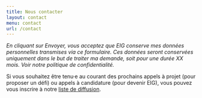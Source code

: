 ```yaml
---
title: Nous contacter
layout: contact
menu: contact
url: /contact
---
```

*En cliquant sur Envoyer, vous acceptez que EIG conserve mes données personnelles transmises via ce formulaire. Ces données seront conservées uniquement dans le but de traiter ma demande, soit pour une durée XX mois. Voir notre politique de confidentialité.*

Si vous souhaitez être tenu·e au courant des prochains appels à projet (pour proposer un défi) ou appels à candidature (pour devenir EIG), vous pouvez vous inscrire à notre [liste de diffusion](https://infolettres.etalab.gouv.fr/subscribe/entrepreneur-interet-general@mail.etalab.studio).